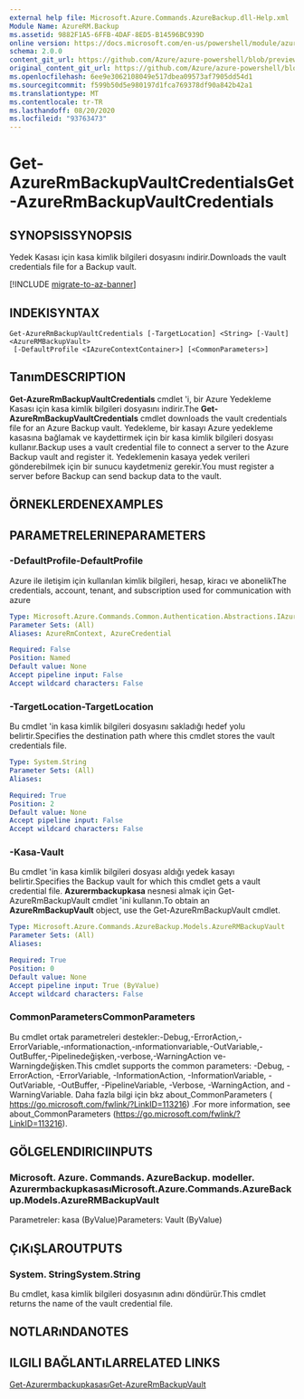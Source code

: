 ```yaml
---
external help file: Microsoft.Azure.Commands.AzureBackup.dll-Help.xml
Module Name: AzureRM.Backup
ms.assetid: 9882F1A5-6FFB-4DAF-8ED5-B14596BC939D
online version: https://docs.microsoft.com/en-us/powershell/module/azurerm.backup/get-azurermbackupvaultcredentials
schema: 2.0.0
content_git_url: https://github.com/Azure/azure-powershell/blob/preview/src/ResourceManager/AzureBackup/Commands.AzureBackup/help/Get-AzureRmBackupVaultCredentials.md
original_content_git_url: https://github.com/Azure/azure-powershell/blob/preview/src/ResourceManager/AzureBackup/Commands.AzureBackup/help/Get-AzureRmBackupVaultCredentials.md
ms.openlocfilehash: 6ee9e3062108049e517dbea09573af7905dd54d1
ms.sourcegitcommit: f599b50d5e980197d1fca769378df90a842b42a1
ms.translationtype: MT
ms.contentlocale: tr-TR
ms.lasthandoff: 08/20/2020
ms.locfileid: "93763473"
---
```

# <span data-ttu-id="15c61-101">Get-AzureRmBackupVaultCredentials</span><span class="sxs-lookup"><span data-stu-id="15c61-101">Get-AzureRmBackupVaultCredentials</span></span>

## <span data-ttu-id="15c61-102">SYNOPSIS</span><span class="sxs-lookup"><span data-stu-id="15c61-102">SYNOPSIS</span></span>
<span data-ttu-id="15c61-103">Yedek Kasası için kasa kimlik bilgileri dosyasını indirir.</span><span class="sxs-lookup"><span data-stu-id="15c61-103">Downloads the vault credentials file for a Backup vault.</span></span>

[!INCLUDE [migrate-to-az-banner](../../includes/migrate-to-az-banner.md)]

## <span data-ttu-id="15c61-104">INDEKI</span><span class="sxs-lookup"><span data-stu-id="15c61-104">SYNTAX</span></span>

```
Get-AzureRmBackupVaultCredentials [-TargetLocation] <String> [-Vault] <AzureRMBackupVault>
 [-DefaultProfile <IAzureContextContainer>] [<CommonParameters>]
```

## <span data-ttu-id="15c61-105">Tanım</span><span class="sxs-lookup"><span data-stu-id="15c61-105">DESCRIPTION</span></span>
<span data-ttu-id="15c61-106">**Get-AzureRmBackupVaultCredentials** cmdlet 'i, bir Azure Yedekleme Kasası için kasa kimlik bilgileri dosyasını indirir.</span><span class="sxs-lookup"><span data-stu-id="15c61-106">The **Get-AzureRmBackupVaultCredentials** cmdlet downloads the vault credentials file for an Azure Backup vault.</span></span>
<span data-ttu-id="15c61-107">Yedekleme, bir kasayı Azure yedekleme kasasına bağlamak ve kaydettirmek için bir kasa kimlik bilgileri dosyası kullanır.</span><span class="sxs-lookup"><span data-stu-id="15c61-107">Backup uses a vault credential file to connect a server to the Azure Backup vault and register it.</span></span>
<span data-ttu-id="15c61-108">Yedeklemenin kasaya yedek verileri gönderebilmek için bir sunucu kaydetmeniz gerekir.</span><span class="sxs-lookup"><span data-stu-id="15c61-108">You must register a server before Backup can send backup data to the vault.</span></span>

## <span data-ttu-id="15c61-109">ÖRNEKLERDEN</span><span class="sxs-lookup"><span data-stu-id="15c61-109">EXAMPLES</span></span>

## <span data-ttu-id="15c61-110">PARAMETRELERINE</span><span class="sxs-lookup"><span data-stu-id="15c61-110">PARAMETERS</span></span>

### <span data-ttu-id="15c61-111">-DefaultProfile</span><span class="sxs-lookup"><span data-stu-id="15c61-111">-DefaultProfile</span></span>
<span data-ttu-id="15c61-112">Azure ile iletişim için kullanılan kimlik bilgileri, hesap, kiracı ve abonelik</span><span class="sxs-lookup"><span data-stu-id="15c61-112">The credentials, account, tenant, and subscription used for communication with azure</span></span>

```yaml
Type: Microsoft.Azure.Commands.Common.Authentication.Abstractions.IAzureContextContainer
Parameter Sets: (All)
Aliases: AzureRmContext, AzureCredential

Required: False
Position: Named
Default value: None
Accept pipeline input: False
Accept wildcard characters: False
```

### <span data-ttu-id="15c61-113">-TargetLocation</span><span class="sxs-lookup"><span data-stu-id="15c61-113">-TargetLocation</span></span>
<span data-ttu-id="15c61-114">Bu cmdlet 'in kasa kimlik bilgileri dosyasını sakladığı hedef yolu belirtir.</span><span class="sxs-lookup"><span data-stu-id="15c61-114">Specifies the destination path where this cmdlet stores the vault credentials file.</span></span>

```yaml
Type: System.String
Parameter Sets: (All)
Aliases:

Required: True
Position: 2
Default value: None
Accept pipeline input: False
Accept wildcard characters: False
```

### <span data-ttu-id="15c61-115">-Kasa</span><span class="sxs-lookup"><span data-stu-id="15c61-115">-Vault</span></span>
<span data-ttu-id="15c61-116">Bu cmdlet 'in kasa kimlik bilgileri dosyası aldığı yedek kasayı belirtir.</span><span class="sxs-lookup"><span data-stu-id="15c61-116">Specifies the Backup vault for which this cmdlet gets a vault credential file.</span></span>
<span data-ttu-id="15c61-117">**Azurermbackupkasa** nesnesi almak için Get-AzureRmBackupVault cmdlet 'ini kullanın.</span><span class="sxs-lookup"><span data-stu-id="15c61-117">To obtain an **AzureRmBackupVault** object, use the Get-AzureRmBackupVault cmdlet.</span></span>

```yaml
Type: Microsoft.Azure.Commands.AzureBackup.Models.AzureRMBackupVault
Parameter Sets: (All)
Aliases:

Required: True
Position: 0
Default value: None
Accept pipeline input: True (ByValue)
Accept wildcard characters: False
```

### <span data-ttu-id="15c61-118">CommonParameters</span><span class="sxs-lookup"><span data-stu-id="15c61-118">CommonParameters</span></span>
<span data-ttu-id="15c61-119">Bu cmdlet ortak parametreleri destekler:-Debug,-ErrorAction,-ErrorVariable,-ınformationaction,-ınformationvariable,-OutVariable,-OutBuffer,-Pipelinedeğişken,-verbose,-WarningAction ve-Warningdeğişken.</span><span class="sxs-lookup"><span data-stu-id="15c61-119">This cmdlet supports the common parameters: -Debug, -ErrorAction, -ErrorVariable, -InformationAction, -InformationVariable, -OutVariable, -OutBuffer, -PipelineVariable, -Verbose, -WarningAction, and -WarningVariable.</span></span> <span data-ttu-id="15c61-120">Daha fazla bilgi için bkz about_CommonParameters ( https://go.microsoft.com/fwlink/?LinkID=113216) .</span><span class="sxs-lookup"><span data-stu-id="15c61-120">For more information, see about_CommonParameters (https://go.microsoft.com/fwlink/?LinkID=113216).</span></span>

## <span data-ttu-id="15c61-121">GÖLGELENDIRICI</span><span class="sxs-lookup"><span data-stu-id="15c61-121">INPUTS</span></span>

### <span data-ttu-id="15c61-122">Microsoft. Azure. Commands. AzureBackup. modeller. Azurermbackupkasası</span><span class="sxs-lookup"><span data-stu-id="15c61-122">Microsoft.Azure.Commands.AzureBackup.Models.AzureRMBackupVault</span></span>
<span data-ttu-id="15c61-123">Parametreler: kasa (ByValue)</span><span class="sxs-lookup"><span data-stu-id="15c61-123">Parameters: Vault (ByValue)</span></span>

## <span data-ttu-id="15c61-124">ÇıKıŞLAR</span><span class="sxs-lookup"><span data-stu-id="15c61-124">OUTPUTS</span></span>

### <span data-ttu-id="15c61-125">System. String</span><span class="sxs-lookup"><span data-stu-id="15c61-125">System.String</span></span>
<span data-ttu-id="15c61-126">Bu cmdlet, kasa kimlik bilgileri dosyasının adını döndürür.</span><span class="sxs-lookup"><span data-stu-id="15c61-126">This cmdlet returns the name of the vault credential file.</span></span>

## <span data-ttu-id="15c61-127">NOTLARıNDA</span><span class="sxs-lookup"><span data-stu-id="15c61-127">NOTES</span></span>

## <span data-ttu-id="15c61-128">ILGILI BAĞLANTıLAR</span><span class="sxs-lookup"><span data-stu-id="15c61-128">RELATED LINKS</span></span>

[<span data-ttu-id="15c61-129">Get-Azurermbackupkasası</span><span class="sxs-lookup"><span data-stu-id="15c61-129">Get-AzureRmBackupVault</span></span>](./Get-AzureRmBackupVault.md)



